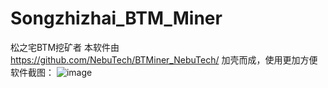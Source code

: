 # Songzhizhai_BTM_Miner
松之宅BTM挖矿者
本软件由
https://github.com/NebuTech/BTMiner_NebuTech/
加壳而成，使用更加方便
软件截图：
 ![image](https://github.com/SongZhizhai/Songzhizhai_BTM_Miner/blob/master/images/%E5%BC%80%E5%A7%8B%E6%8C%96%E7%9F%BF.png?raw=true)
